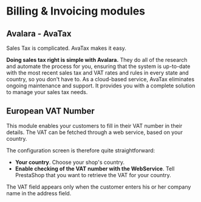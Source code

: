 # Billing & Invoicing modules

## Avalara - AvaTax <a href="#billing-and-invoicingmodules-avalara-avatax" id="billing-and-invoicingmodules-avalara-avatax"></a>

Sales Tax is complicated. AvaTax makes it easy.

**Doing sales tax right is simple with Avalara.** They do all of the research and automate the process for you, ensuring that the system is up-to-date with the most recent sales tax and VAT rates and rules in every state and country, so you don't have to.  As a cloud-based service, AvaTax eliminates ongoing maintenance and support.  It provides you with a complete solution to manage your sales tax needs.

## European VAT Number <a href="#billing-and-invoicingmodules-europeanvatnumber" id="billing-and-invoicingmodules-europeanvatnumber"></a>

This module enables your customers to fill in their VAT number in their details. The VAT can be fetched through a web service, based on your country.

The configuration screen is therefore quite straightforward:

* **Your country**. Choose your shop's country.
* **Enable checking of the VAT number with the WebService**. Tell PrestaShop that you want to retrieve the VAT for your country.

The VAT field appears only when the customer enters his or her company name in the address field.
